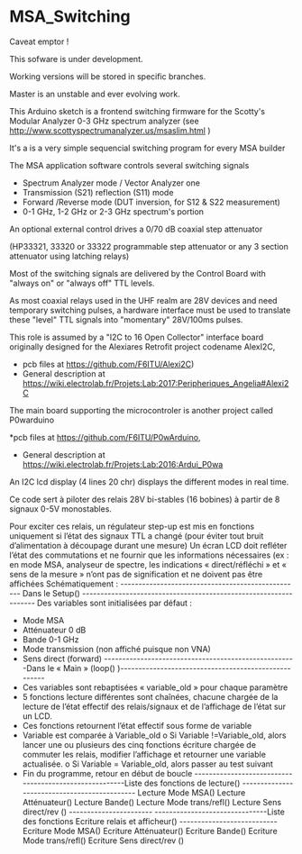 # MSA_Switching

Caveat emptor !

This sofware is under development.

Working versions will be stored in specific branches. 

Master is an unstable and ever evolving work.

This Arduino sketch is a frontend switching firmware for the Scotty's Modular Analyzer 0-3 GHz spectrum analyzer
(see http://www.scottyspectrumanalyzer.us/msaslim.html ) 

It's a is a very simple sequencial switching program for every MSA builder


The MSA application software controls several switching signals
* Spectrum Analyzer mode / Vector Analyzer one
* Transmission (S21) reflection (S11) mode
* Forward /Reverse mode (DUT inversion, for S12 & S22 measurement)
* 0-1 GHz, 1-2 GHz or 2-3 GHz spectrum's portion

An optional external control drives a 0/70 dB coaxial step attenuator

(HP33321, 33320 or 33322 programmable step attenuator or any 3 section attenuator using latching relays) 

Most of the switching signals are delivered by the Control Board with "always on" or "always off" TTL levels. 

As most coaxial relays used in the UHF realm are 28V devices and need temporary switching pulses,
 a hardware interface must be used to translate these "level" TTL signals into "momentary" 28V/100ms pulses. 
 
 This role is assumed by a "I2C to 16 Open Collector" interface board originally designed for the Alexiares Retrofit project codename AlexI2C, 
 * pcb files at   https://github.com/F6ITU/Alexi2C) 
 * General description at https://wiki.electrolab.fr/Projets:Lab:2017:Peripheriques_Angelia#Alexi2C
 
 The main board supporting the microcontroler is another project called P0warduino 
 
 *pcb files at https://github.com/F6ITU/P0wArduino, 
 * General description at https://wiki.electrolab.fr/Projets:Lab:2016:Ardui_P0wa

An I2C lcd display (4 lines 20 chr) displays the different modes in real time. 


Ce code sert à piloter des relais 28V bi-stables (16 bobines) à partir de 8 signaux 0-5V monostables. 

Pour exciter ces relais, un régulateur step-up est mis en fonctions uniquement si l’état des signaux TTL a changé (pour éviter tout bruit d’alimentation à découpage durant une mesure) 
Un écran LCD doit refléter l’état des commutations et ne fournir que les informations nécessaires (ex : en mode MSA, analyseur de spectre, les indications « direct/réfléchi » et « sens de la mesure » n’ont pas de signification et ne doivent pas être affichées
Schématiquement : 
-------------------------------------------------- Dans le Setup() -----------------------------------------------------------------
Des variables sont initialisées par défaut : 
-	Mode MSA
-	Atténuateur 0 dB
-	Bande 0-1 GHz
-	Mode transmission (non affiché puisque non VNA)
-	Sens direct (forward) 
-----------------------------------------------------Dans le « Main » (loop() )-----------------------------------------------------
-	Ces variables sont rebaptisées « variable_old » pour chaque paramètre
-	5 fonctions lecture différentes sont chaînées, chacune chargée de la lecture de l’état effectif des relais/signaux et de l’affichage de l’état sur un LCD.
-	Ces fonctions retournent l’état effectif sous forme de variable
-	Variable est comparée à Variable_old
o	Si Variable !=Variable_old, alors lancer une ou plusieurs des cinq  fonctions écriture chargée de commuter les relais, modifier l’affichage et retourner une variable actualisée.
o	Si Variable = Variable_old, alors passer au test suivant
-	Fin du programme, retour en début de boucle
-------------------------------------------------------Liste des fonctions de lecture() ---------------------------------------------
Lecture Mode MSA()
Lecture Atténuateur()
Lecture Bande()
Lecture Mode trans/refl() 
Lecture Sens direct/rev ()
----------------------- -------------------------------Liste des fonctions Ecriture relais et afficheur() ---------------------------
Ecriture Mode MSA()
Ecriture Atténuateur()
Ecriture Bande()
Ecriture Mode trans/refl() 
Ecriture Sens direct/rev ()



